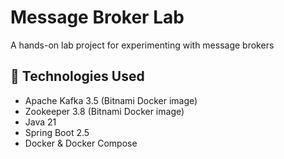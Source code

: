 # Message Broker Lab

A hands-on lab project for experimenting with message brokers

## 🧱 Technologies Used

- Apache Kafka 3.5 (Bitnami Docker image)
- Zookeeper 3.8 (Bitnami Docker image)
- Java 21
- Spring Boot 2.5
- Docker & Docker Compose
